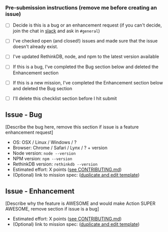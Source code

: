 ### Pre-submission instructions (remove me before creating an issue)

- [ ] Decide is this is a bug or an enhancement request (if you can't decide, join the chat in [slack](http://slackin.parabol.co/) and ask in `#general`)
- [ ] I've checked open (and closed!) issues and made sure that the issue doesn't already exist.
- [ ] I've updated RethinkDB, node, and npm to the latest version available
- [ ] If this is a bug, I've completed the Bug section below and deleted the Enhancement section
- [ ] If this is a new mission, I've completed the Enhancement section below and deleted the Bug section
- [ ] I'll delete this checklist section before I hit submit


## Issue - Bug

[Describe the bug here, remove this section if issue is a feature enhancement request]

- OS: OSX / Linux / Windows / ?
- Browser: Chrome / Safari / Lynx / ? + version
- Node version: `node --version`
- NPM version: `npm --version`
- RethinkDB version: `rethinkdb --version`
- Estimated effort: X points ([see CONTRIBUTING.md](https://github.com/ParabolInc/action/blob/master/CONTRIBUTING.md#points-and-sizes))
- (Optional) link to mission spec: ([duplicate and edit template](https://docs.google.com/document/d/1lgTJnJzBt9-4If883iOvthmc0hy-6C6hBF7KNN-lsXU/edit))


## Issue - Enhancement

[Describe why the feature is AWESOME and would make Action SUPER AWESOME, remove section if issue is a bug]

- Estimated effort: X points ([see CONTRIBUTING.md](https://github.com/ParabolInc/action/blob/master/CONTRIBUTING.md#points-and-sizes))
- (Optional) link to mission spec: ([duplicate and edit template](https://docs.google.com/document/d/1lgTJnJzBt9-4If883iOvthmc0hy-6C6hBF7KNN-lsXU/edit))
